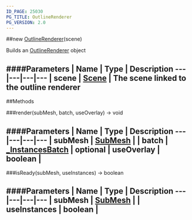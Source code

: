 ```yaml
---
ID_PAGE: 25030
PG_TITLE: OutlineRenderer
PG_VERSION: 2.0
---
```

##new [OutlineRenderer](/classes/OutlineRenderer)(scene)



Builds an [OutlineRenderer](/classes/OutlineRenderer) object








####Parameters
 | Name | Type | Description
---|---|---|---
 | scene | [Scene](/classes/Scene) | The scene linked to the outline renderer
---



##Methods

###render(subMesh, batch, useOverlay) &rarr; void





####Parameters
 | Name | Type | Description
---|---|---|---
 | subMesh | [SubMesh](/classes/SubMesh) | 
 | batch | [_InstancesBatch](/classes/_InstancesBatch) | 
optional | useOverlay | boolean | 
---

###isReady(subMesh, useInstances) &rarr; boolean

####Parameters
 | Name | Type | Description
---|---|---|---
 | subMesh | [SubMesh](/classes/SubMesh) | 
 | useInstances | boolean | 
---
